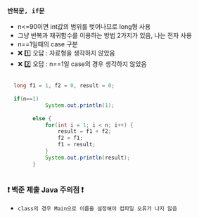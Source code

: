 ### `반복문, if문`
- n<=90이면 int값의 범위를 벗어나므로 long형 사용
- 그냥 반복과 재귀함수를 이용하는 방법 2가지가 있음, 나는 전자 사용
- n==1일때의 case 구분
- ❌ 1️⃣ 오답 : 자료형을 생각하지 않았음
- ❌ 2️⃣ 오답 : n==1일 case의 경우 생각하지 않았음

```java

  long f1 = 1, f2 = 0, result = 0;
	
  if(n==1)
			System.out.println(1);
		
		else {
			for(int i = 1; i < n; i++) {
				result = f1 + f2;
				f2 = f1;
				f1 = result;
			}
			System.out.println(result);
		}
    
```


### ❗ 백준 제출 Java 주의점 ❗
- `class의 경우 Main으로 이름을 설정해야 컴파일 오류가 나지 않음`



